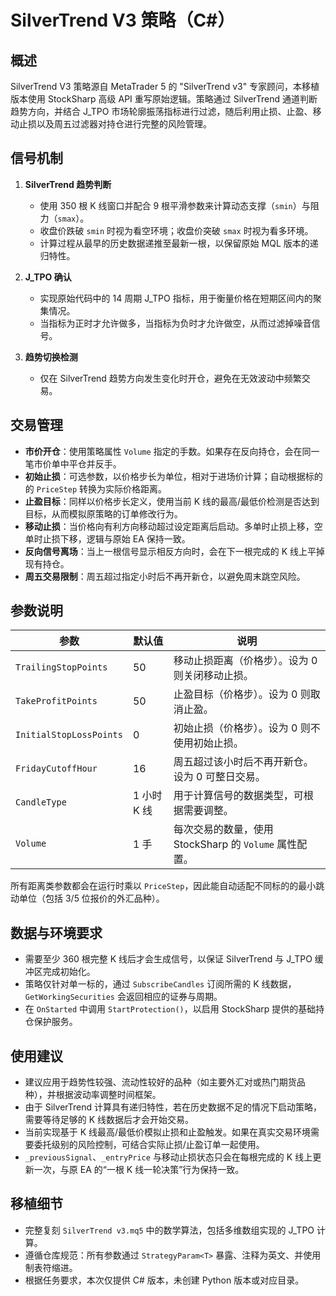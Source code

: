 # SilverTrend V3 策略（C#）

## 概述

SilverTrend V3 策略源自 MetaTrader 5 的 "SilverTrend v3" 专家顾问，本移植版本使用 StockSharp 高级 API 重写原始逻辑。策略通过 SilverTrend 通道判断趋势方向，并结合 J_TPO 市场轮廓振荡指标进行过滤，随后利用止损、止盈、移动止损以及周五过滤器对持仓进行完整的风险管理。

## 信号机制

1. **SilverTrend 趋势判断**
   - 使用 350 根 K 线窗口并配合 9 根平滑参数来计算动态支撑（`smin`）与阻力（`smax`）。
   - 收盘价跌破 `smin` 时视为看空环境；收盘价突破 `smax` 时视为看多环境。
   - 计算过程从最早的历史数据递推至最新一根，以保留原始 MQL 版本的递归特性。

2. **J_TPO 确认**
   - 实现原始代码中的 14 周期 J_TPO 指标，用于衡量价格在短期区间内的聚集情况。
   - 当指标为正时才允许做多，当指标为负时才允许做空，从而过滤掉噪音信号。

3. **趋势切换检测**
   - 仅在 SilverTrend 趋势方向发生变化时开仓，避免在无效波动中频繁交易。

## 交易管理

- **市价开仓**：使用策略属性 `Volume` 指定的手数。如果存在反向持仓，会在同一笔市价单中平仓并反手。
- **初始止损**：可选参数，以价格步长为单位，相对于进场价计算；自动根据标的的 `PriceStep` 转换为实际价格距离。
- **止盈目标**：同样以价格步长定义，使用当前 K 线的最高/最低价检测是否达到目标，从而模拟原策略的订单修改行为。
- **移动止损**：当价格向有利方向移动超过设定距离后启动。多单时止损上移，空单时止损下移，逻辑与原始 EA 保持一致。
- **反向信号离场**：当上一根信号显示相反方向时，会在下一根完成的 K 线上平掉现有持仓。
- **周五交易限制**：周五超过指定小时后不再开新仓，以避免周末跳空风险。

## 参数说明

| 参数 | 默认值 | 说明 |
| --- | --- | --- |
| `TrailingStopPoints` | 50 | 移动止损距离（价格步）。设为 0 则关闭移动止损。 |
| `TakeProfitPoints` | 50 | 止盈目标（价格步）。设为 0 则取消止盈。 |
| `InitialStopLossPoints` | 0 | 初始止损（价格步）。设为 0 则不使用初始止损。 |
| `FridayCutoffHour` | 16 | 周五超过该小时后不再开新仓。设为 0 可整日交易。 |
| `CandleType` | 1 小时 K 线 | 用于计算信号的数据类型，可根据需要调整。 |
| `Volume` | 1 手 | 每次交易的数量，使用 StockSharp 的 `Volume` 属性配置。 |

所有距离类参数都会在运行时乘以 `PriceStep`，因此能自动适配不同标的的最小跳动单位（包括 3/5 位报价的外汇品种）。

## 数据与环境要求

- 需要至少 360 根完整 K 线后才会生成信号，以保证 SilverTrend 与 J_TPO 缓冲区完成初始化。
- 策略仅针对单一标的，通过 `SubscribeCandles` 订阅所需的 K 线数据，`GetWorkingSecurities` 会返回相应的证券与周期。
- 在 `OnStarted` 中调用 `StartProtection()`，以启用 StockSharp 提供的基础持仓保护服务。

## 使用建议

- 建议应用于趋势性较强、流动性较好的品种（如主要外汇对或热门期货品种），并根据波动率调整时间框架。
- 由于 SilverTrend 计算具有递归特性，若在历史数据不足的情况下启动策略，需要等待足够的 K 线数据后才会开始交易。
- 当前实现基于 K 线最高/最低价模拟止损和止盈触发。如果在真实交易环境需要委托级别的风险控制，可结合实际止损/止盈订单一起使用。
- `_previousSignal`、`_entryPrice` 与移动止损状态只会在每根完成的 K 线上更新一次，与原 EA 的“一根 K 线一轮决策”行为保持一致。

## 移植细节

- 完整复刻 `SilverTrend v3.mq5` 中的数学算法，包括多维数组实现的 J_TPO 计算。
- 遵循仓库规范：所有参数通过 `StrategyParam<T>` 暴露、注释为英文、并使用制表符缩进。
- 根据任务要求，本次仅提供 C# 版本，未创建 Python 版本或对应目录。
